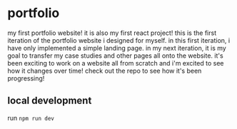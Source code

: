 # portfolio
my first portfolio website! it is also my first react project! this is the first iteration of the portfolio website i designed for myself. in this first iteration, i have only implemented a simple landing page. in my next iteration, it is my goal to transfer my case studies and other pages all onto the website. it's been exciting to work on a website all from scratch and i'm excited to see how it changes over time! check out the repo to see how it's been progressing! 

## local development 
run `npm run dev`

